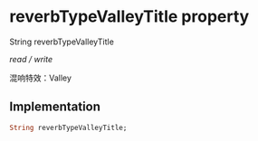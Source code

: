 


# reverbTypeValleyTitle property







String reverbTypeValleyTitle
  
_<span class="feature">read / write</span>_



<p>混响特效：Valley</p>



## Implementation

```dart
String reverbTypeValleyTitle;
```







